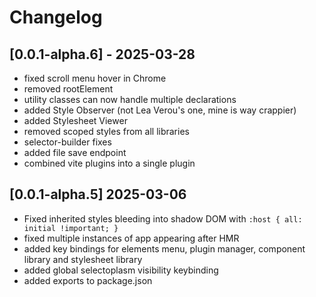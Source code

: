 # Changelog

## [0.0.1-alpha.6] - 2025-03-28

- fixed scroll menu hover in Chrome
- removed rootElement
- utility classes can now handle multiple declarations
- added Style Observer (not Lea Verou's one, mine is way crappier)
- added Stylesheet Viewer
- removed scoped styles from all libraries
- selector-builder fixes
- added file save endpoint
- combined vite plugins into a single plugin

## [0.0.1-alpha.5] 2025-03-06

- Fixed inherited styles bleeding into shadow DOM with `:host { all: initial !important; }`
- fixed multiple instances of app appearing after HMR
- added key bindings for elements menu, plugin manager, component library and stylesheet library
- added global selectoplasm visibility keybinding
- added exports to package.json
